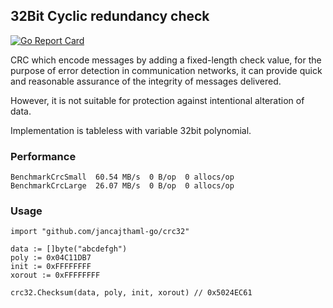 ## 32Bit Cyclic redundancy check

[![Go Report Card](https://goreportcard.com/badge/jancajthaml-go/crc32)](https://goreportcard.com/report/jancajthaml-go/crc32)

CRC which encode messages by adding a fixed-length check value, for the purpose of error detection in communication networks, it can provide quick and reasonable assurance of the integrity of messages delivered.

However, it is not suitable for protection against intentional alteration of data.

Implementation is tableless with variable 32bit polynomial.

### Performance ###

```
BenchmarkCrcSmall  60.54 MB/s  0 B/op  0 allocs/op
BenchmarkCrcLarge  26.07 MB/s  0 B/op  0 allocs/op
```

### Usage ###

```
import "github.com/jancajthaml-go/crc32"

data := []byte("abcdefgh")
poly := 0x04C11DB7
init := 0xFFFFFFFF
xorout := 0xFFFFFFFF

crc32.Checksum(data, poly, init, xorout) // 0x5024EC61
```


